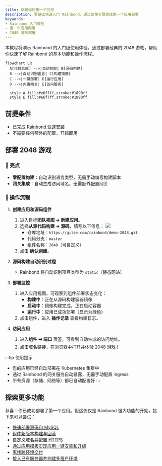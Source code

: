 ```yaml
---
title: 部署你的第一个应用
description: 零基础快速入门 Rainbond，通过简单步骤完成第一个应用部署
keywords:
- Rainbond 入门教程
- 第一个应用部署
- 2048 游戏部署
---
```


本教程将演示 Rainbond 的入门级使用体验，通过部署经典的 2048 游戏，帮助你快速了解 Rainbond 的基本功能和操作流程。

```mermaid
flowchart LR
  A[代码仓库] -->|自动拉取| B[源码构建]
  B -->|自动识别语言| C[构建镜像]
  C -->|一键部署| D[运行应用]
  D -->|内置网关| E[访问服务]

  style A fill:#e6f7ff,stroke:#1890ff
  style E fill:#e6f7ff,stroke:#1890ff
```

## 前提条件

- 已完成 [Rainbond 快速安装](/docs/quick-start/quick-install)
- 不需要任何额外的配置，开箱即用

## 部署 2048 游戏

### 🚀 亮点

- **零配置构建**：自动识别语言类型，无需手动编写构建脚本
- **网关集成**：自动生成访问域名，无需额外配置网关

### 🧩 操作流程

1. **创建应用和源码组件**
    1. 进入目标**团队视图 → 新建应用**。
    2. 选择**从源代码构建 → 源码**，填写以下信息：
    ![](/docs/tutorial/via-rainbond-deploy-sourceandmiddleware/source.png)
        - 仓库地址：`https://gitee.com/rainbond/demo-2048.git`
        - 代码分支：`master`
        - 组件名称：`2048`（可自定义）
    3. 点击 **确认创建**。

2. **源码构建自动识别过程**
    - Rainbond 将自动识别项目类型为 `static`（静态网站）

3. **部署监控**
    1. 进入应用视图，可观察到组件部署状态变化：
        - **构建中**：正在从源码构建容器镜像
        - **启动中**：镜像构建完成，正在启动容器
        - **运行中**：应用已成功部署（显示为绿色）
    2. 点击组件，进入 **操作记录** 查看构建日志。

    

4. **访问应用**
    1. 进入**组件 ➡️ 端口** 页签，可看到自动生成的访问地址。
    2. 点击域名链接，在浏览器中打开并体验 2048 游戏！


:::tip 使用提示
- 您的应用已经自动部署在 Kubernetes 集群中
- 通过 Rainbond 的网关服务自动暴露，无需手动配置 Ingress
- 所有资源（存储、网络等）都已自动配置好
:::

## 探索更多功能

恭喜！你已成功部署了第一个应用。但这仅仅是 Rainbond 强大功能的开始，接下来可以尝试：

- [快速部署源码和 MySQL](../tutorial/via-rainbond-deploy-sourceandmiddleware)
- [组件新版本构建与回滚](../tutorial/component-version-update-and-rollback)
- [自定义域名并配置 HTTPS](../tutorial/custom-gateway)
- [通过应用模板实现应用一键安装和升级](../tutorial/app-template-manage)
- [离线跨环境交付](../tutorial/app-template-offline)
- [接入已有服务器并创建多租户环境](../tutorial/docking-selfhost)